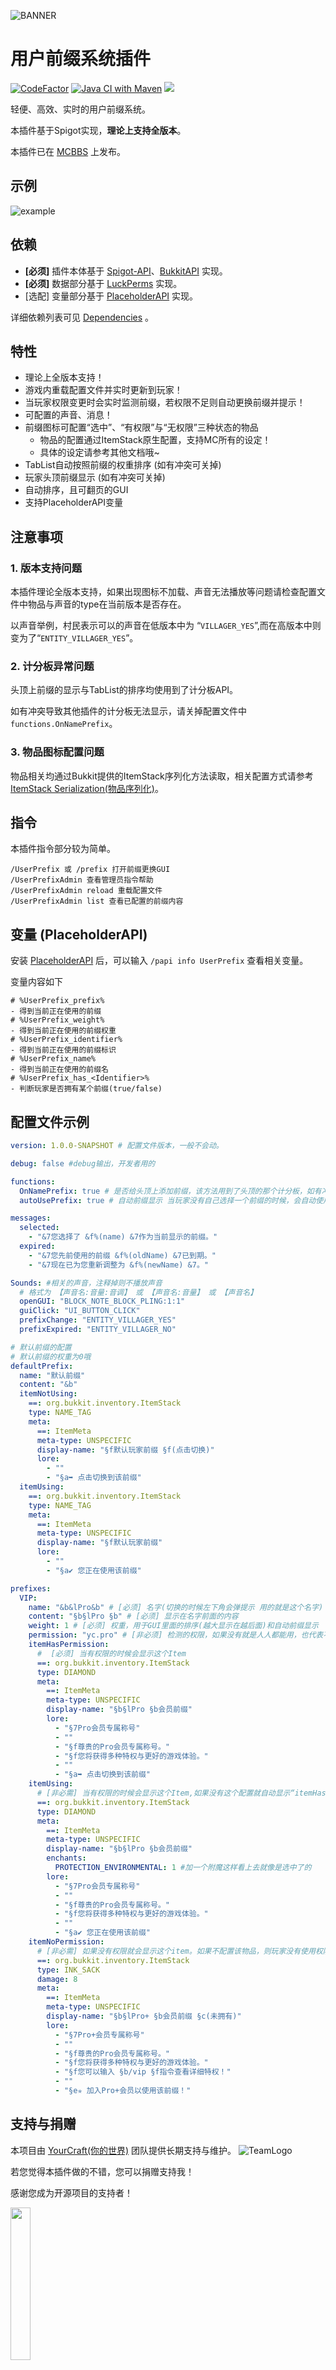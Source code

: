 ![BANNER](https://raw.githubusercontent.com/CarmJos/UserPrefix/master/img/banner.png)
# 用户前缀系统插件
[![CodeFactor](https://www.codefactor.io/repository/github/carmjos/userprefix/badge?s=b76fec1f64726b5f19989aace6adb5f85fdab840)](https://www.codefactor.io/repository/github/carmjos/userprefix)
[![Java CI with Maven](https://github.com/CarmJos/UserPrefix/actions/workflows/maven.yml/badge.svg?branch=master)](https://github.com/CarmJos/UserPrefix/actions/workflows/maven.yml)
![](https://visitor-badge.glitch.me/badge?page_id=userprefix.readme)

轻便、高效、实时的用户前缀系统。

本插件基于Spigot实现，**理论上支持全版本**。

本插件已在 [MCBBS](https://www.mcbbs.net/forum.php?mod=viewthread&tid=1261503) 上发布。

## 示例
![example](https://raw.githubusercontent.com/CarmJos/UserPrefix/master/img/example.png)

## 依赖
- **[必须]** 插件本体基于 [Spigot-API](https://hub.spigotmc.org/stash/projects/SPIGOT)、[BukkitAPI](http://bukkit.org/) 实现。
- **[必须]** 数据部分基于 [LuckPerms](https://www.spigotmc.org/resources/luckperms.28140/) 实现。
- [选配] 变量部分基于 [PlaceholderAPI](https://www.spigotmc.org/resources/6245/) 实现。

详细依赖列表可见 [Dependencies](https://github.com/CarmJos/UserPrefix/network/dependencies) 。

## 特性

- 理论上全版本支持！
- 游戏内重载配置文件并实时更新到玩家！
- 当玩家权限变更时会实时监测前缀，若权限不足则自动更换前缀并提示！
- 可配置的声音、消息！
- 前缀图标可配置“选中”、“有权限”与“无权限”三种状态的物品
    - 物品的配置通过ItemStack原生配置，支持MC所有的设定！
    - 具体的设定请参考其他文档哦~
- TabList自动按照前缀的权重排序 (如有冲突可关掉)
- 玩家头顶前缀显示 (如有冲突可关掉)
- 自动排序，且可翻页的GUI
- 支持PlaceholderAPI变量

## 注意事项

### 1. 版本支持问题

本插件理论全版本支持，如果出现图标不加载、声音无法播放等问题请检查配置文件中物品与声音的type在当前版本是否存在。

以声音举例，村民表示可以的声音在低版本中为 “`VILLAGER_YES`”,而在高版本中则变为了“`ENTITY_VILLAGER_YES`”。

### 2. 计分板异常问题

头顶上前缀的显示与TabList的排序均使用到了计分板API。

如有冲突导致其他插件的计分板无法显示，请关掉配置文件中`functions.OnNamePrefix`。

### 3. 物品图标配置问题
物品相关均通过Bukkit提供的ItemStack序列化方法读取，相关配置方式请参考[ItemStack Serialization(物品序列化)](https://www.spigotmc.org/wiki/itemstack-serialization/)。

## 指令

本插件指令部分较为简单。

```text
/UserPrefix 或 /prefix 打开前缀更换GUI
/UserPrefixAdmin 查看管理员指令帮助
/UserPrefixAdmin reload 重载配置文件
/UserPrefixAdmin list 查看已配置的前缀内容
```

## 变量 (PlaceholderAPI)

安装 [PlaceholderAPI](https://github.com/PlaceholderAPI/PlaceholderAPI) 后，可以输入 `/papi info UserPrefix` 查看相关变量。

变量内容如下

```text
# %UserPrefix_prefix% 
- 得到当前正在使用的前缀
# %UserPrefix_weight% 
- 得到当前正在使用的前缀权重
# %UserPrefix_identifier% 
- 得到当前正在使用的前缀标识
# %UserPrefix_name% 
- 得到当前正在使用的前缀名
# %UserPrefix_has_<Identifier>% 
- 判断玩家是否拥有某个前缀(true/false)
```

## 配置文件示例

```yaml
version: 1.0.0-SNAPSHOT # 配置文件版本，一般不会动。

debug: false #debug输出，开发者用的

functions:
  OnNamePrefix: true # 是否给头顶上添加前缀，该方法用到了头顶的那个计分板，如有冲突请关掉哦~
  autoUsePrefix: true # 自动前缀显示 当玩家没有自己选择一个前缀的时候，会自动使用所拥有的的前缀中权重最高的那一个

messages:
  selected:
    - "&7您选择了 &f%(name) &7作为当前显示的前缀。"
  expired:
    - "&7您先前使用的前缀 &f%(oldName) &7已到期。"
    - "&7现在已为您重新调整为 &f%(newName) &7。"

Sounds: #相关的声音，注释掉则不播放声音 
  # 格式为 【声音名:音量:音调】 或 【声音名:音量】 或 【声音名】
  openGUI: "BLOCK_NOTE_BLOCK_PLING:1:1"
  guiClick: "UI_BUTTON_CLICK"
  prefixChange: "ENTITY_VILLAGER_YES"
  prefixExpired: "ENTITY_VILLAGER_NO"

# 默认前缀的配置
# 默认前缀的权重为0哦
defaultPrefix:
  name: "默认前缀"
  content: "&b"
  itemNotUsing:
    ==: org.bukkit.inventory.ItemStack
    type: NAME_TAG
    meta:
      ==: ItemMeta
      meta-type: UNSPECIFIC
      display-name: "§f默认玩家前缀 §f(点击切换)"
      lore:
        - ""
        - "§a➥ 点击切换到该前缀"
  itemUsing:
    ==: org.bukkit.inventory.ItemStack
    type: NAME_TAG
    meta:
      ==: ItemMeta
      meta-type: UNSPECIFIC
      display-name: "§f默认玩家前缀"
      lore:
        - ""
        - "§a✔ 您正在使用该前缀"

prefixes:
  VIP:
    name: "&b&lPro&b" # [必须] 名字(切换的时候左下角会弹提示 用的就是这个名字)
    content: "§b§lPro §b" # [必须] 显示在名字前面的内容
    weight: 1 # [必须] 权重，用于GUI里面的排序(越大显示在越后面)和自动前缀显示
    permission: "yc.pro" # [非必须] 检测的权限，如果没有就是人人都能用，也代表不用配置“itemNoPermission”了(因为压根不可能显示没权限时候的物品)
    itemHasPermission: 
      #  [必须] 当有权限的时候会显示这个Item
      ==: org.bukkit.inventory.ItemStack
      type: DIAMOND
      meta:
        ==: ItemMeta
        meta-type: UNSPECIFIC
        display-name: "§b§lPro §b会员前缀"
        lore:
          - "§7Pro会员专属称号"
          - ""
          - "§f尊贵的Pro会员专属称号。"
          - "§f您将获得多种特权与更好的游戏体验。"
          - ""
          - "§a➥ 点击切换到该前缀"
    itemUsing: 
      # [非必需] 当有权限的时候会显示这个Item,如果没有这个配置就自动显示“itemHasPermission”的。
      ==: org.bukkit.inventory.ItemStack
      type: DIAMOND
      meta:
        ==: ItemMeta
        meta-type: UNSPECIFIC
        display-name: "§b§lPro §b会员前缀"
        enchants:
          PROTECTION_ENVIRONMENTAL: 1 #加一个附魔这样看上去就像是选中了的
        lore:
          - "§7Pro会员专属称号"
          - ""
          - "§f尊贵的Pro会员专属称号。"
          - "§f您将获得多种特权与更好的游戏体验。"
          - ""
          - "§a✔ 您正在使用该前缀"
    itemNoPermission: 
      # [非必需] 如果没有权限就会显示这个item。如果不配置该物品，则玩家没有使用权限时不会显示在GUI里面。
      ==: org.bukkit.inventory.ItemStack
      type: INK_SACK
      damage: 8
      meta:
        ==: ItemMeta
        meta-type: UNSPECIFIC
        display-name: "§b§lPro+ §b会员前缀 §c(未拥有)"
        lore:
          - "§7Pro+会员专属称号"
          - ""
          - "§f尊贵的Pro会员专属称号。"
          - "§f您将获得多种特权与更好的游戏体验。"
          - "§f您可以输入 §b/vip §f指令查看详细特权！"
          - ""
          - "§e✯ 加入Pro+会员以使用该前缀！"
```

## 支持与捐赠
本项目由 [YourCraft(你的世界)](https://www.ycraft.cn) 团队提供长期支持与维护。
![TeamLogo](https://raw.githubusercontent.com/CarmJos/UserPrefix/master/img/team-logo.png)

若您觉得本插件做的不错，您可以捐赠支持我！

感谢您成为开源项目的支持者！

<img height=25% width=25% src="https://raw.githubusercontent.com/CarmJos/UserPrefix/master/img/PAY.jpg" />

## 开源协议
本项目源码采用 [GNU General Public License v3.0](https://opensource.org/licenses/gpl-3.0.php) 开源协议。

